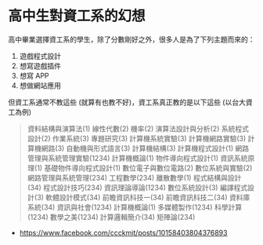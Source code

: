 # 高中生對資工系的幻想

高中畢業選擇資工系的學生，除了分數剛好之外，很多人是為了下列主題而來的：

1. 遊戲程式設計
2. 想寫遊戲插件
3. 想寫 APP
4. 想做網站應用

但資工系通常不教這些 (就算有也教不好)，資工系真正教的是以下這些 (以台大資工為例) 


> 資料結構與演算法(1) 線性代數(2) 機率(2) 演算法設計與分析(2) 系統程式設計(2) 作業系統(3) 專題研究(3) 計算機系統實驗(3) 計算機網路實驗(3) 計算機網路(3) 自動機與形式語言(3) 計算機結構(3) 計算機程式設計(1)
> 網路管理與系統管理實驗(1234) 計算機概論(1) 物件導向程式設計(1) 資訊系統原理(1) 基礎物件導向程式設計(1) 數位電子與數位電路(2) 數位系統與實驗(2) 網路管理與系統管理(234) 工程數學(234) 離散數學(1) 程式結構與設計(34) 程式設計技巧(234) 資訊理論導論(1234) 數位系統設計(3) 編譯程式設計(3) 軟體設計模式(34) 前瞻資訊科技一(34) 前瞻資訊科技二(34) 資料庫系統(34) 資訊與社會(1234) 計算機概論(1) 多媒體製作(1234) 科學計算(1234) 數學之美(1234) 計算邏輯簡介(34) 矩陣論(234)

* https://www.facebook.com/ccckmit/posts/10158403804376893
